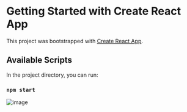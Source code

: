 # Getting Started with Create React App

This project was bootstrapped with [Create React App](https://github.com/facebook/create-react-app).

## Available Scripts

In the project directory, you can run:

### `npm start`

![image](https://user-images.githubusercontent.com/59670578/161362757-66a847ee-83e9-4143-a8e7-d6f4e0bcd8b8.png)
